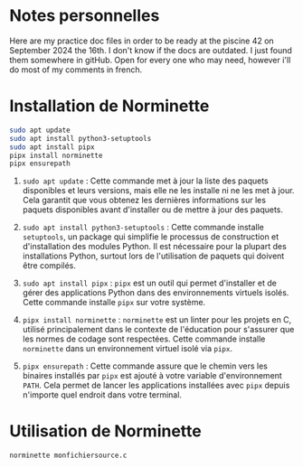 # Notes personnelles

Here are my practice doc files in order to be ready at the piscine 42 on September 2024 the 16th.
I don't know if the docs are outdated. I just found them somewhere in gitHub.
Open for every one who may need, however i'll do most of my comments in french.



# Installation de Norminette

```bash
sudo apt update
sudo apt install python3-setuptools
sudo apt install pipx
pipx install norminette
pipx ensurepath
```

1. `sudo apt update` : Cette commande met à jour la liste des paquets disponibles et leurs versions, mais elle ne les installe ni ne les met à jour. Cela garantit que vous obtenez les dernières informations sur les paquets disponibles avant d'installer ou de mettre à jour des paquets.

2. `sudo apt install python3-setuptools` : Cette commande installe `setuptools`, un package qui simplifie le processus de construction et d'installation des modules Python. Il est nécessaire pour la plupart des installations Python, surtout lors de l'utilisation de paquets qui doivent être compilés.

3. `sudo apt install pipx` : `pipx` est un outil qui permet d'installer et de gérer des applications Python dans des environnements virtuels isolés. Cette commande installe `pipx` sur votre système.

4. `pipx install norminette` : `norminette` est un linter pour les projets en C, utilisé principalement dans le contexte de l'éducation pour s'assurer que les normes de codage sont respectées. Cette commande installe `norminette` dans un environnement virtuel isolé via `pipx`.

5. `pipx ensurepath` : Cette commande assure que le chemin vers les binaires installés par `pipx` est ajouté à votre variable d'environnement `PATH`. Cela permet de lancer les applications installées avec `pipx` depuis n'importe quel endroit dans votre terminal.


# Utilisation de Norminette
```bash
norminette monfichiersource.c
```
